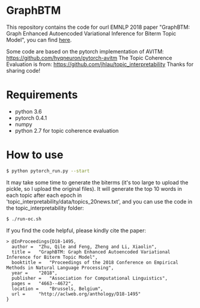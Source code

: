 # GraphBTM

This repository contains the code for ourl EMNLP 2018 paper "GraphBTM: Graph Enhanced Autoencoded Variational Inference for Biterm Topic Model", you can find [here](http://www.aclweb.org/anthology/D18-1495).

Some code are based on the pytorch implementation of AVITM: 
https://github.com/hyqneuron/pytorch-avitm
The Topic Coherence Evaluation is from: 
https://github.com/jhlau/topic_interpretability
Thanks for sharing code!

# Requirements
  - python 3.6
  - pytorch 0.4.1
  - numpy
  - python 2.7 for topic coherence evaluation

# How to use
```sh
$ python pytorch_run.py --start
```
It may take some time to generate the biterms (it's too large to upload the pickle, so I upload the original files).
It will generate the top 10 words in each topic after each epoch in 'topic_interpretability/data/topics_20news.txt', and you can use the code in the topic_interpretability folder:
```sh
$ ./run-oc.sh
```

If you find the code helpful, please kindly cite the paper:
~~~~~
> @InProceedings{D18-1495,
  author = 	"Zhu, Qile and Feng, Zheng and Li, Xiaolin",
  title = 	"GraphBTM: Graph Enhanced Autoencoded Variational Inference for Biterm Topic Model",
  booktitle = 	"Proceedings of the 2018 Conference on Empirical Methods in Natural Language Processing",
  year = 	"2018",
  publisher = 	"Association for Computational Linguistics",
  pages = 	"4663--4672",
  location = 	"Brussels, Belgium",
  url = 	"http://aclweb.org/anthology/D18-1495"
}
